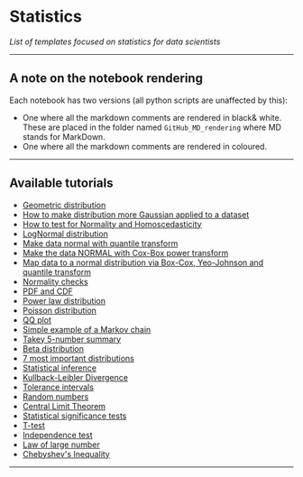 # Statistics
*List of templates focused on statistics for data scientists*
***

## A note on the notebook rendering
Each notebook has two versions (all python scripts are unaffected by this):
- One where all the markdown comments are rendered in black& white. These are placed in the folder named `GitHub_MD_rendering` where MD stands for MarkDown.
- One where all the markdown comments are rendered in coloured.
***

## Available tutorials
- [Geometric distribution]()
- [How to make distribution more Gaussian applied to a dataset]()
- [How to test for Normality and Homoscedasticity]()
- [LogNormal distribution]()
- [Make data normal with quantile transform]()
- [Make the data NORMAL with Cox-Box power transform]()
- [Map data to a normal distribution via Box-Cox, Yeo-Johnson and quantile transform]()
- [Normality checks]()
- [PDF and CDF]()
- [Power law distribution]()
- [Poisson distribution]()
- [QQ plot]()
- [Simple example of a Markov chain]()
- [Takey 5-number summary](https://github.com/kyaiooiayk/Statistics-Probability-Notes/blob/main/tutorials/GitHub_MD_rendering/Takey%205-number%20summary.ipynb)
- [Beta distribution]()
- [7 most important distributions]()
- [Statistical inference]()
- [Kullback-Leibler Divergence]()
- [Tolerance intervals]()
- [Random numbers]()
- [Central Limit Theorem]()
- [Statistical significance tests]()
- [T-test](https://github.com/kyaiooiayk/Statistics-Probability-Notes/blob/main/tutorials/GitHub_MD_rendering/T-test.ipynb)
- [Independence test](https://github.com/kyaiooiayk/Statistics-Probability-Notes/blob/main/tutorials/GitHub_MD_rendering/Independence%20Test.ipynb)
- [Law of large number]()
- [Chebyshev's Inequality]()
***
